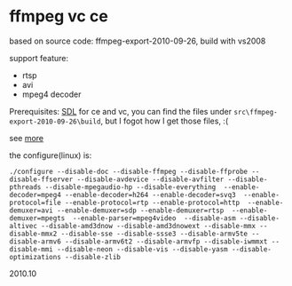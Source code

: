 ffmpeg vc ce
============

based on source code: ffmpeg-export-2010-09-26,  build with vs2008

support feature:

- rtsp
- avi
- mpeg4 decoder

Prerequisites: [SDL](http://www.libsdl.org/) for ce and vc, you can find the files under `src\ffmpeg-export-2010-09-26\build`, but I fogot how I get those files, :(

see [more](http://simplehappy.iteye.com/blog/777025)

the configure(linux) is:

`
./configure --disable-doc --disable-ffmpeg --disable-ffprobe --disable-ffserver --disable-avdevice --disable-avfilter --disable-pthreads --disable-mpegaudio-hp --disable-everything 
--enable-decoder=mpeg4 --enable-decoder=h264 --enable-decoder=svq3 
--enable-protocol=file --enable-protocol=rtp --enable-protocol=http 
--enable-demuxer=avi --enable-demuxer=sdp --enable-demuxer=rtsp  --enable-demuxer=mpegts 
--enable-parser=mpeg4video 
--disable-asm --disable-altivec --disable-amd3dnow --disable-amd3dnowext --disable-mmx --disable-mmx2 --disable-sse --disable-ssse3 --disable-armv5te --disable-armv6 --disable-armv6t2 --disable-armvfp --disable-iwmmxt --disable-mmi --disable-neon --disable-vis --disable-yasm --disable-optimizations --disable-zlib
`

2010.10

